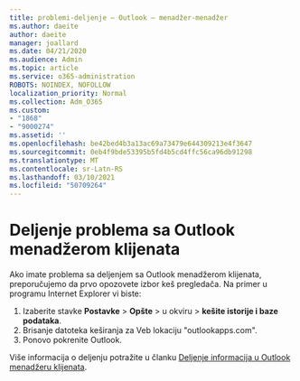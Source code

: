 ```yaml
---
title: problemi-deljenje – Outlook – menadžer-menadžer
ms.author: daeite
author: daeite
manager: joallard
ms.date: 04/21/2020
ms.audience: Admin
ms.topic: article
ms.service: o365-administration
ROBOTS: NOINDEX, NOFOLLOW
localization_priority: Normal
ms.collection: Adm_O365
ms.custom:
- "1868"
- "9000274"
ms.assetid: ''
ms.openlocfilehash: be42bed4b3a13ac69a73479e644309213e4f3647
ms.sourcegitcommit: 0eb4f9bde53395b5fd4b5cd4ffc56ca96db91298
ms.translationtype: MT
ms.contentlocale: sr-Latn-RS
ms.lasthandoff: 03/10/2021
ms.locfileid: "50709264"
---
```

# <a name="problems-sharing-with-outlook-customer-manager"></a>Deljenje problema sa Outlook menadžerom klijenata

Ako imate problema sa deljenjem sa Outlook menadžerom klijenata, preporučujemo da prvo opozovete izbor keš pregledača. Na primer u programu Internet Explorer vi biste:

1. Izaberite stavke **Postavke**  >  **Opšte** > u okviru   >  **kešite istorije i baze podataka**.
2. Brisanje datoteka keširanja za Veb lokaciju "outlookapps.com".
3. Ponovo pokrenite Outlook.

Više informacija o deljenju potražite u članku [Deljenje informacija u Outlook menadžeru klijenata](https://techcommunity.microsoft.com/t5/outlook-blog/sharing-how-to-keep-your-colleagues-in-the-loop/ba-p/35710).